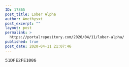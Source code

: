 ```yaml
---
ID: 17865
post_title: Lober Alpha
author: Amethysxt
post_excerpt: ""
layout: post
permalink: >
  https://portalrepository.com/2020/04/11/lober-alpha/
published: true
post_date: 2020-04-11 21:07:46
---
```

<pre>51DFE2FE1006</pre>